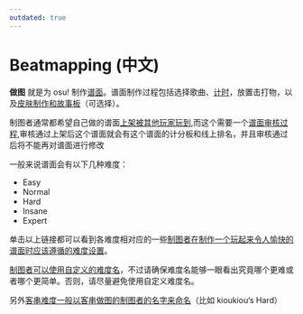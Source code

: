```yaml
---
outdated: true
---
```


# Beatmapping (中文)

**做图** 就是为 osu! 制作[谱面](/wiki/Beatmap)。谱面制作过程包括选择歌曲、[计时](/wiki/Timing)，放置击打物，以及[皮肤制作和](/wiki/Skinning)[故事板](/wiki/Storyboarding)（可选择）。

制图者通常都希望自己做的谱面[上架被其他玩家玩到](/wiki/Beatmap),而这个需要一个[谱面审核过程](/wiki/Beatmap_ranking_procedure),审核通过上架后这个谱面就会有这个谱面的计分板和线上排名，并且审核通过后将不能再对谱面进行修改

一般来说谱面会有以下几种难度：

- Easy
- Normal
- Hard
- Insane
- Expert

单击以上链接都可以看到各难度相对应的一些[制图者在制作一个玩起来令人愉快的](/wiki/Glossary)[谱面时应该遵循的](/wiki/Beatmap)[难度设置](/wiki/Beatmap/Difficulty)。

[制图者可以使用自定义的难度名](/wiki/Glossary)，不过请确保难度名能够一眼看出究竟哪个更难或者哪个更简单。否则，请尽量避免使用自定义难度名。

另外[客串难度一般以客串做图的制图者的名字来命名](/wiki/Glossary)（比如 kioukiou‘s Hard）
